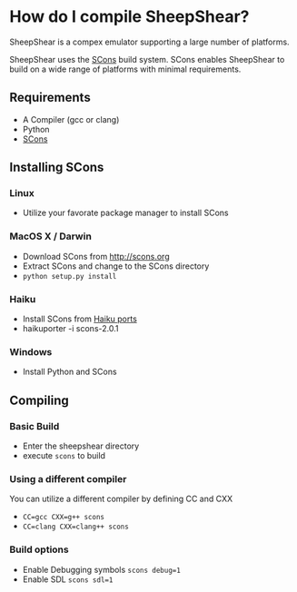 How do I compile SheepShear?
============================
SheepShear is a compex emulator supporting a large number of platforms.

SheepShear uses the [SCons](http://scons.org) build system. SCons
enables SheepShear to build on a wide range of platforms with minimal
requirements.

Requirements
------------
-   A Compiler (gcc or clang)
-   Python
-   [SCons](http://scons.org)

Installing SCons
----------------
### Linux
-   Utilize your favorate package manager to install SCons

### MacOS X / Darwin
-   Download SCons from http://scons.org
-   Extract SCons and change to the SCons directory
-   `python setup.py install`

### Haiku
-   Install SCons from [Haiku ports](http://ports.haiku-files.org)
-	haikuporter -i scons-2.0.1

### Windows
-   Install Python and SCons

Compiling
-------------------

### Basic Build
-   Enter the sheepshear directory
-   execute `scons` to build

### Using a different compiler
You can utilize a different compiler by defining CC and CXX
-   `CC=gcc CXX=g++ scons`
-   `CC=clang CXX=clang++ scons`

### Build options
-   Enable Debugging symbols `scons debug=1`
-   Enable SDL `scons sdl=1`
